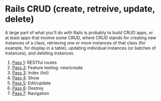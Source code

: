 # Rails CRUD (create, retreive, update, delete)

A large part of what you'll do with Rails is probably to build CRUD apps, or at least apps that involve some CRUD, where CRUD stands for creating new instances of a class, retrieving one or more instances of that class (for example, for display in a table), updating individual instances (or batches of instances), and deleting instances.

1. [Pass 1](/week02/slice07/pass01/README.md): RESTful routes
2. [Pass 2](/week02/slice07/pass02/README.md): Feature testing: new/create
3. [Pass 3](/week02/slice07/pass03/README.md): Index (list)
4. [Pass 4](/week02/slice07/pass04/README.md): Show
5. [Pass 5](/week02/slice07/pass05/README.md): Edit/update
6. [Pass 6](/week02/slice07/pass06/README.md): Destroy
7. [Pass 7](/week02/slice07/pass07/README.md): Navigation
